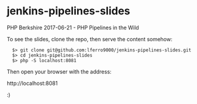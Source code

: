 # jenkins-pipelines-slides

PHP Berkshire 2017-06-21 - PHP Pipelines in the Wild

To see the slides, clone the repo, then serve the content somehow:

```
  $> git clone git@github.com:lferro9000/jenkins-pipelines-slides.git
  $> cd jenkins-pipelines-slides
  $> php -S localhost:8081
```

Then open your browser with the address:

http://localhost:8081

:)
